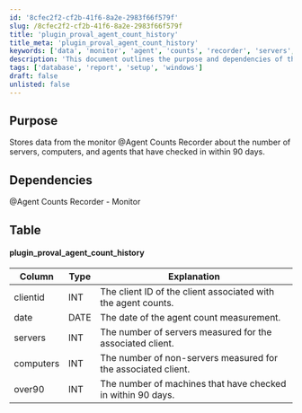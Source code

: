 ```yaml
---
id: '8cfec2f2-cf2b-41f6-8a2e-2983f66f579f'
slug: /8cfec2f2-cf2b-41f6-8a2e-2983f66f579f
title: 'plugin_proval_agent_count_history'
title_meta: 'plugin_proval_agent_count_history'
keywords: ['data', 'monitor', 'agent', 'counts', 'recorder', 'servers', 'computers', 'clients']
description: 'This document outlines the purpose and dependencies of the Agent Counts Recorder, which stores data regarding the number of servers, computers, and agents that have checked in within the last 90 days. It includes a detailed table describing the structure of the data stored in the plugin_proval_agent_count_history.'
tags: ['database', 'report', 'setup', 'windows']
draft: false
unlisted: false
---
```


## Purpose

Stores data from the monitor @Agent Counts Recorder about the number of servers, computers, and agents that have checked in within 90 days.

## Dependencies

@Agent Counts Recorder - Monitor

## Table

#### plugin_proval_agent_count_history

| Column    | Type | Explanation                                                   |
|-----------|------|---------------------------------------------------------------|
| clientid  | INT  | The client ID of the client associated with the agent counts.|
| date      | DATE | The date of the agent count measurement.                      |
| servers   | INT  | The number of servers measured for the associated client.     |
| computers | INT  | The number of non-servers measured for the associated client. |
| over90    | INT  | The number of machines that have checked in within 90 days.  |


